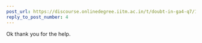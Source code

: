 ```yaml
---
post_url: https://discourse.onlinedegree.iitm.ac.in/t/doubt-in-ga4-q7/166634/5
reply_to_post_number: 4
---
```

Ok thank you for the help.